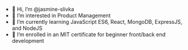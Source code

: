 - 👋 Hi, I’m @jasmine-slivka
- 👀 I’m interested in Product Management
- 🌱 I’m currently learning JavaScript ES6, React, MongoDB, ExpressJS, and NodeJS 
- 💞️ I’m enrolled in an MIT certificate for beginner front/back end development 

<!---
jasmine-slivka/jasmine-slivka is a ✨ special ✨ repository because its `README.md` (this file) appears on your GitHub profile.
You can click the Preview link to take a look at your changes.
--->
